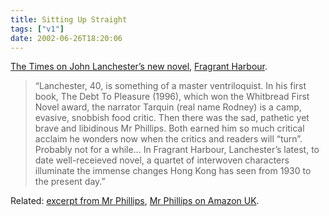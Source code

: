 ```yaml
---
title: Sitting Up Straight
tags: ["v1"]
date: 2002-06-26T18:20:06
---
```


[The Times on John Lanchester&#8217;s new novel][1], [Fragrant Harbour][2].

> &#8220;Lanchester, 40, is something of a master ventriloquist. In his first book, The Debt To Pleasure (1996), which won the Whitbread First Novel award, the narrator Tarquin (real name Rodney) is a camp, evasive, snobbish food critic. Then there was the sad, pathetic yet brave and libidinous Mr Phillips. Both earned him so much critical acclaim he wonders now when the critics and readers will &#8220;turn&#8221;. Probably not for a while&#8230; In Fragrant Harbour, Lanchester&#8217;s latest, to date well-receieved novel, a quartet of interwoven characters illuminate the immense changes Hong Kong has seen from 1930 to the present day.&#8221;

Related: [excerpt from Mr Phillips][3], [Mr Phillips on Amazon UK][4].

[1]: http://www.timesonline.co.uk/article/0,,923-337995,00.html "The Times: Tales of a harbour now fragrant with the smell of money"
[2]: http://www.amazon.co.uk/exec/obidos/ASIN/0571201768/ohsky "John Lanchester's Fragrant Harbour on amazon.co.uk"
[3]: http://www.penguinputnam.com/Book/BookDisplay/0,,0140298363,00.html?cs=0&id=0140298363&sym=EXC "Extract from John Lanchester's Mr Phillips"
[4]: http://www.amazon.co.uk/exec/obidos/ASIN/0571201717/ohsky "John Lancheter's Mr Phillips on amazon.co.uk"
